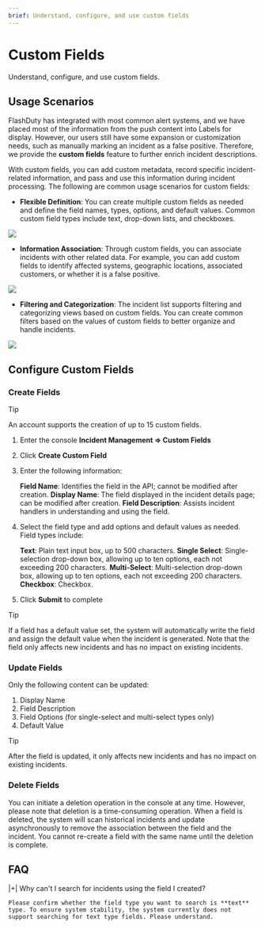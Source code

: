 ```yaml
---
brief: Understand, configure, and use custom fields
---
```


# Custom Fields

Understand, configure, and use custom fields.

## Usage Scenarios

FlashDuty has integrated with most common alert systems, and we have placed most of the information from the push content into Labels for display. However, our users still have some expansion or customization needs, such as manually marking an incident as a false positive. Therefore, we provide the **custom fields** feature to further enrich incident descriptions.

With custom fields, you can add custom metadata, record specific incident-related information, and pass and use this information during incident processing. The following are common usage scenarios for custom fields:

- **Flexible Definition**: You can create multiple custom fields as needed and define the field names, types, options, and default values. Common custom field types include text, drop-down lists, and checkboxes.

![](https://fcdoc.github.io/img/zh/flashduty/alter/custom_fields/1.avif)

- **Information Association**: Through custom fields, you can associate incidents with other related data. For example, you can add custom fields to identify affected systems, geographic locations, associated customers, or whether it is a false positive.

![](https://fcdoc.github.io/img/zh/flashduty/alter/custom_fields/2.avif)

- **Filtering and Categorization**: The incident list supports filtering and categorizing views based on custom fields. You can create common filters based on the values of custom fields to better organize and handle incidents.

![](https://fcdoc.github.io/img/zh/flashduty/alter/custom_fields/3.avif)

## Configure Custom Fields

### Create Fields

> [!TIP]
> An account supports the creation of up to 15 custom fields.

1. Enter the console **Incident Management => Custom Fields**
2. Click **Create Custom Field**
3. Enter the following information:

   **Field Name**: Identifies the field in the API; cannot be modified after creation.
   **Display Name**: The field displayed in the incident details page; can be modified after creation.
   **Field Description**: Assists incident handlers in understanding and using the field.

4. Select the field type and add options and default values as needed. Field types include:

   **Text**: Plain text input box, up to 500 characters.
   **Single Select**: Single-selection drop-down box, allowing up to ten options, each not exceeding 200 characters.
   **Multi-Select**: Multi-selection drop-down box, allowing up to ten options, each not exceeding 200 characters.
   **Checkbox**: Checkbox.

5. Click **Submit** to complete

> [!TIP]
> If a field has a default value set, the system will automatically write the field and assign the default value when the incident is generated. Note that the field only affects new incidents and has no impact on existing incidents.

### Update Fields

Only the following content can be updated:

1. Display Name
2. Field Description
3. Field Options (for single-select and multi-select types only)
4. Default Value

> [!TIP]
> After the field is updated, it only affects new incidents and has no impact on existing incidents.

### Delete Fields

You can initiate a deletion operation in the console at any time. However, please note that deletion is a time-consuming operation. When a field is deleted, the system will scan historical incidents and update asynchronously to remove the association between the field and the incident. You cannot re-create a field with the same name until the deletion is complete.

## FAQ

|+| Why can't I search for incidents using the field I created?

    Please confirm whether the field type you want to search is **text** type. To ensure system stability, the system currently does not support searching for text type fields. Please understand.